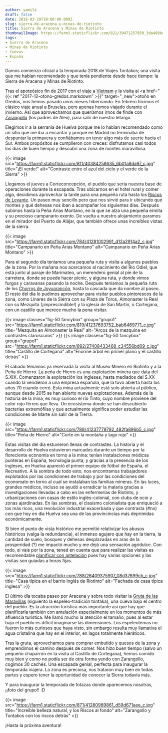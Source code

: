 ```yaml
---
author: yamila
draft: false
date: 2018-03-29T10:00:00.000Z
slug: sierra-de-aracena-y-minas-de-riotinto
title: Sierra de Aracena y Minas de Riotinto
thumbnailImage: https://farm1.staticflickr.com/821/39471257950_3da409be9a_c.jpg
tags:
- Sierra de Aracena
- Minas de Riotinto
- Cuevas
- España
---
```


Damos comienzo oficial a la temporada 2018 de Viajes Tontakos; una visita que me habían recomendado y que tenía pendiente desde hace tiempo: la Sierra de Aracena y Minas de Riotinto.

<!--more-->

Tras el apoteósico fin de 2017 con el viaje a <a href="/trips/vietnam-2017" target="_blank">Vietnam</a> y la visita al <a href="{{< ref "2017-12-otono-gredos.markdown" >}}" target="_new">otoño en Gredos</a>, nos hemos pasado unos meses hibernando. En febrero hicimos el clásico viaje anual a Bruselas, pero apenas hemos viajado durante el invierno.  Así que aprovechamos que queríamos irnos de finde con <a href="https://www.geocaching.com/profile/?guid=f42461b6-7b9a-4f07-abc1-f4d511c84993" target="_blank">Zarangollo</a> (los padres de Álex), para salir de nuestro letargo.

Elegimos ir a la serranía de Huelva porque me lo habían recomendado como un sitio que me iba a encantar y porque en Madrid no terminaba de despuntar la primavera y confiábamos en tener algo más de suerte hacia el Sur. Ambos propósitos se cumplieron con creces: disfrutamos casi todos los días de buen tiempo y descubrí una zona de montes maravillosa.

{{< image src="https://farm1.staticflickr.com/811/40384258635_6b01a8da97_c.jpg" title="¡El verde!" alt="Contraste entre el azul del cielo y el verde de la Sierra" >}}

Llegamos el jueves a Corteconcepción, el pueblo que sería nuestra base de operaciones durante la escapada. Tras ubicarnos en el hotel rural y comer algo, decidimos aprovechar la tarde para una pequeña ruta hasta los <a href="https://yamila-moreno.github.io/routes/#17/37.86428/-6.70208" target="_blank">Riscos de Levante</a>. Un paseo muy sencillo pero que nos sirvió para ir ubicando qué montes y qué dehesas nos iban a acompañar los siguientes días. Después subimos hasta la Peña Arias Montano, en la que se alza una pequeña ermita y su precioso campanario exento. De vuelta a nuestro alojamiento paramos en el mirador del Puerto de Alájar, que también ofrece unas increíbles vistas de la sierra.

{{< image src="https://farm1.staticflickr.com/784/41281002991_d12a2914a2_c.jpg" title="Campanario en Peña Arias Montano" alt="Campanario en Peña Arias Montano" >}}

Para el segundo día teníamos una pequeña ruta y visita a algunos pueblos de la zona. Por la mañana nos acercamos al nacimiento del Río Odiel, que está junto al paraje de Marimateo, un merendero genial al pie de la carretera, donde se puede hacer picnic, y alguna ruta, y donde vimos furgos y caravanas pasando la noche. Después teníamos la pequeña ruta de los <a href="https://yamila-moreno.github.io/routes/#17/37.87279/-6.71005" target="_blank">Chorros de Joyoarancón</a>, hasta la cascada que da nombre al paseo. El resto del día lo pudimos aprovechar para visitar pueblos pintorescos de la zona, como Linares de la Sierra con su Plaza de Toros, Almonaster la Real con su Mezquita (¡imprescindible!) y la iglesia de San Martín, o Cortegana, con un castillo que merece mucho la pena visitar.

{{< image classes="fig-50 fancybox" group="grupo1" src="https://farm1.staticflickr.com/819/41237693752_bab6469771_c.jpg" title="Mezquita en Almonaster la Real" alt="Arcos de la mezquina en contrastes claroscuros" >}}
{{< image classes="fig-50 fancybox" group="grupo1" src="https://farm1.staticflickr.com/892/27408433468_c34556bd09_c.jpg" title="Castillo de Cortegana" alt="Enorme árbol en primer plano y el castillo detrás" >}}

El sábado teníamos ya reservada la visita al Museo Minero en Riotinto y a la Peña de Hierro. La peña de Hierro es una explotación minera que data del S.XIX. Comenzaron la explotación los ingleses, hasta mediados del S.XX cuando la vendieron a una empresa española, que la tuvo abierta hasta los años 70 cuando cerró. Esta mina actualmente está solo abierta al público, aunque desde 2015 se han abierto nuevas explotaciones. Además de la historia de la mina, es muy curioso el río Tinto, cuyo nombre proviene del color rojo férreo que lleva. Un ecosistema donde se han descubierto bacterias extremófilas y que actualmente significa poder estudiar las condiciones de Marte sin salir de la Tierra.

{{< image src="https://farm1.staticflickr.com/788/41237779792_482fa896b5_c.jpg" title="Peña de Hierro" alt="Corte en la montaña y lago rojo" >}}

Estas visitas del día estuvieron llenas de contrastes. La historia y el desarrollo de Huelva estuvieron marcados durante un tiempo por la floreciente economía en torno a la mina: tenían instalaciones médicas punteras en España, tecnología punta, y gracias a la presencia de los ingleses, en Huelva apareció el primer equipo de fútbol de España, el Recreativo. A la sombra de todo esto, nos encontramos trabajadores explotados por las condiciones de trabajo y por las condiciones del economato en torno al cual se instalaban las familias mineras. En las luces, grandes médicos, incluso se ayudó a erradicar la malaria gracias a investigaciones llevadas a cabo en las enfermerías de Riotinto, y urbanizaciones con casas de estilo inglés-colonial, con clubs de ocio y zonas ajardinadas. En las sombras, el clasismo colonialista que enriqueció a los más ricos, una revolución industrial exacerbada y que contrasta (#no) con que hoy en día Huelva sea una de las provincincias más deprimidas económicamente.

Si bien el punto de vista histórico me permitió relativizar los abusos históricos (valga la redundancia), el inmenso agujero que hay en la tierra, la cantidad de suelo, bosques y dehesas desplazadas en aras de la prosperidad (?) me impactó mucho y me dejó una sensación agridulce. Con todo, si vais por la zona, tened en cuenta que para realizar las visitas es recomendable <a href="http://parquemineroderiotinto.es/" target="_blank">planificar con antelación</a> pues hay varias opciones y las visitas son guiadas a horas fijas.

{{< image src="https://farm1.staticflickr.com/788/26409375907_08d37699cb_c.jpg" title="Casa típica en el barrio inglés de Riotinto" alt="Fachada de casa típica inglesa" >}}

El último día tocaba paseo por Aracena y sobre todo visitar la <a href="http://www.aracena.es/es/municipio/gruta/" target="_back">Gruta de las Maravillas</a> (siguiento la espeleo-tradición tontaka), una cueva bajo el centro del pueblo. Es la atracción turística más importante así que hay que planificarla también con antelación especialmente en los momentos de más afluencia turística. Me llamó mucho la atención el tamaño, pues al estar bajo el pueblo es difícil imaginarse las dimensiones. Los espeleotemas no fueron lo más curiosos que haya visto, sin embargo resulta muy llamativa el agua cristalina que hay en el interior, en lagos totalmente hieráticos.

Tras la gruta, aprovechamos para comprar embutido y quesos de la zona y emprendimos el camino después de comer. Nos hizo buen tiempo (salvo un pequeño chaparrón en la visita al Castillo de Cortegana), hemos comido muy bien y como no podía ser de otra forma yendo con Zarangollo, cogimos 30 cachés. Una escapada genial, perfecta para inaugurar la temporada viajera. La zona es preciosa, nos trataron muy bien en todas partes y espero tener la oportunidad de conocer la Sierra todavía más.

Y para inaugurar la temporada de fotazas donde aparecemos nosotras, ¡¡foto del grupo!! :D

{{< image src="https://farm1.staticflickr.com/871/41280989861_d59d671aee_c.jpg" title="Increíble belleza natural, y los Riscos al fondo" alt="Zarangollo y Tontakos con los riscos detrás" >}}

¡Hasta la próxima aventura!
